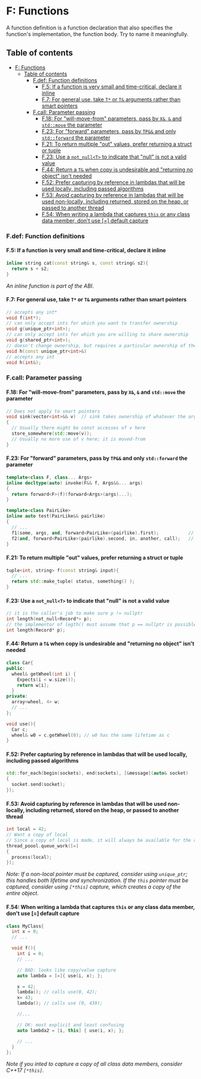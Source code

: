 # F: Functions

A function definition is a function declaration that also specifies the function's implementation, the function body. Try to name it meaningfully.

## Table of contents

- [F: Functions](#f-functions)
  - [Table of contents](#table-of-contents)
    - [F.def: Function definitions](#fdef-function-definitions)
      - [F.5: If a function is very small and time-critical, declare it inline](#f5-if-a-function-is-very-small-and-time-critical-declare-it-inline)
      - [F.7: For general use, take `T*` or `T&` arguments rather than smart pointers](#f7-for-general-use-take-t-or-t-arguments-rather-than-smart-pointers)
    - [F.call: Parameter passing](#fcall-parameter-passing)
      - [F.18: For "will-move-from" parameters, pass by `X&`, `&` and `std::move` the parameter](#f18-for-will-move-from-parameters-pass-by-x--and-stdmove-the-parameter)
      - [F.23: For "forward" parameters, pass by `TP&&` and only `std::forward` the parameter](#f23-for-forward-parameters-pass-by-tp-and-only-stdforward-the-parameter)
      - [F.21: To return multiple "out" values, prefer returning a struct or tuple](#f21-to-return-multiple-out-values-prefer-returning-a-struct-or-tuple)
      - [F.23: Use a `not_null<T>` to indicate that "null" is not a valid value](#f23-use-a-not_nullt-to-indicate-that-null-is-not-a-valid-value)
      - [F.44: Return a `T&` when copy is undesirable and "returning no object" isn't needed](#f44-return-a-t-when-copy-is-undesirable-and-returning-no-object-isnt-needed)
      - [F.52: Prefer capturing by reference in lambdas that will be used locally, including passed algorithms](#f52-prefer-capturing-by-reference-in-lambdas-that-will-be-used-locally-including-passed-algorithms)
      - [F.53: Avoid capturing by reference in lambdas that will be used non-locally, including returned, stored on the heap, or passed to another thread](#f53-avoid-capturing-by-reference-in-lambdas-that-will-be-used-non-locally-including-returned-stored-on-the-heap-or-passed-to-another-thread)
      - [F.54: When writing a lambda that captures `this` or any class data member, don't use \[=\] default capture](#f54-when-writing-a-lambda-that-captures-this-or-any-class-data-member-dont-use--default-capture)


### F.def: Function definitions

#### F.5: If a function is very small and time-critical, declare it inline

```cpp
inline string cat(const string& s, const string& s2){
  return s + s2;
}
```

_An inline function is part of the ABI_.

#### F.7: For general use, take `T*` or `T&` arguments rather than smart pointers

```cpp
// accepts any int*
void f(int*);
// can only accept ints for which you want to transfer ownership
void g(unique_ptr<int>);
// can only accept ints for which you are willing to share ownership
void g(shared_ptr<int>);
// doesn't change ownership, but requires a particular ownership of the caller
void h(const unique_ptr<int>&)
// accepts any int
void h(int&);
```

### F.call: Parameter passing

#### F.18: For "will-move-from" parameters, pass by `X&`, `&` and `std::move` the parameter

```cpp
// Does not apply to smart pointers
void sink(vector<int>&& v)  // sink takes ownership of whatever the argument owned
{
  // Usually there might be const accesses of v here
  store_somewhere(std::move(v));
  // Usually no more use of v here; it is moved-from
}
```

#### F.23: For "forward" parameters, pass by `TP&&` and only `std::forward` the parameter

```cpp
template<class F, class... Args>
inline decltype(auto) invoke(F&& f, Args&&... args)
{
  return forward<F>(f)(forward<Args>(args)...);
}
```

```cpp
template<class PairLike>
inline auto test(PairLike&& pairlike)
{
  // ...
  f1(some, args, and, forward<PairLike>(pairlike).first);           // forward .first
  f2(and, forward<PairLike>(pairlike).second, in, another, call);   // forward .second
}
```

#### F.21: To return multiple "out" values, prefer returning a struct or tuple

```cpp
tuple<int, string> f(const string& input){
  // ...
  return std::make_tuple( status, something() );
}
```

#### F.23: Use a `not_null<T>` to indicate that "null" is not a valid value

```cpp
// it is the caller's job to make sure p != nullptr
int length(not_null<Record*> p);
// the implementor of legth() must assume that p == nullptr is possible
int length(Record* p);
```

#### F.44: Return a `T&` when copy is undesirable and "returning no object" isn't needed

```cpp
class Car{
public:
  wheel& getWheel(int i) {
    Expects(i < w.size());
    return w[i];
  }
private:
  array<wheel, 4> w;
  // ...
};

void use(){
  Car c;
  wheel& w0 = c.getWheel(0); // w0 has the same lifetime as c
}
```

#### F.52: Prefer capturing by reference in lambdas that will be used locally, including passed algorithms

```cpp
std::for_each(begin(sockets), end(sockets), [&message](auto& socket)
{
  socket.send(socket);
});
```

#### F.53: Avoid capturing by reference in lambdas that will be used non-locally, including returned, stored on the heap, or passed to another thread

```cpp
int local = 42;
// Want a copy of local
// Since a copy of local is made, it will always be available for the call
thread_poool.queue_work([=]
{
  process(local);
});
```

_Note: If a non-local pointer must be captured, consider using `unique_ptr`; this handles both lifetime and synchronization.
If the `this` pointer must be captured, consider using `[*this]` capture, which creates a copy of the entire object_.

#### F.54: When writing a lambda that captures `this` or any class data member, don't use [=] default capture

```cpp
class MyClass{
  int x = 0;
  // ...

  void f(){
    int i = 0;
    // ...

    // BAD: looks like copy/value capture
    auto lambda = [=]{ use(i, x); };

    x = 42;
    lambda(); // calls use(0, 42);
    x= 43;
    lambda(); // calls use (0, 439);

    //...

    // OK: most explicit and least confusing
    auto lambda2 = [i, this] { use(i, x); };

    // ...
  }
};
```

_Note if you inted to capture a copy of all class data members, consider C++17 `[*this]`._
